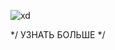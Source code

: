 ![xd](https://github.com/user-attachments/assets/0efaf839-aefc-408a-8cba-d641bd5955e2)

*/ УЗНАТЬ БОЛЬШЕ */
